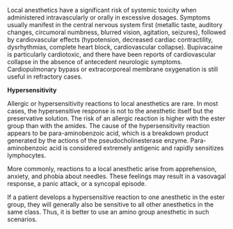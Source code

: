Local anesthetics have a significant risk of systemic toxicity when administered intravascularly or orally in excessive dosages. Symptoms usually manifest in the central nervous system first (metallic taste, auditory changes, circumoral numbness, blurred vision, agitation, seizures), followed by cardiovascular effects (hypotension, decreased cardiac contractility, dysrhythmias, complete heart block, cardiovascular collapse). Bupivacaine is particularly cardiotoxic, and there have been reports of cardiovascular collapse in the absence of antecedent neurologic symptoms. Cardiopulmonary bypass or extracorporeal membrane oxygenation is still useful in refractory cases.

**Hypersensitivity**

Allergic or hypersensitivity reactions to local anesthetics are rare. In most cases, the hypersensitive response is not to the anesthetic itself but the preservative solution. The risk of an allergic reaction is higher with the ester group than with the amides. The cause of the hypersensitivity reaction appears to be para-aminobenzoic acid, which is a breakdown product generated by the actions of the pseudocholinesterase enzyme. Para-aminobenzoic acid is considered extremely antigenic and rapidly sensitizes lymphocytes.

More commonly, reactions to a local anesthetic arise from apprehension, anxiety, and phobia about needles. These feelings may result in a vasovagal response, a panic attack, or a syncopal episode.

If a patient develops a hypersensitive reaction to one anesthetic in the ester group, they will generally also be sensitive to all other anesthetics in the same class. Thus, it is better to use an amino group anesthetic in such scenarios.